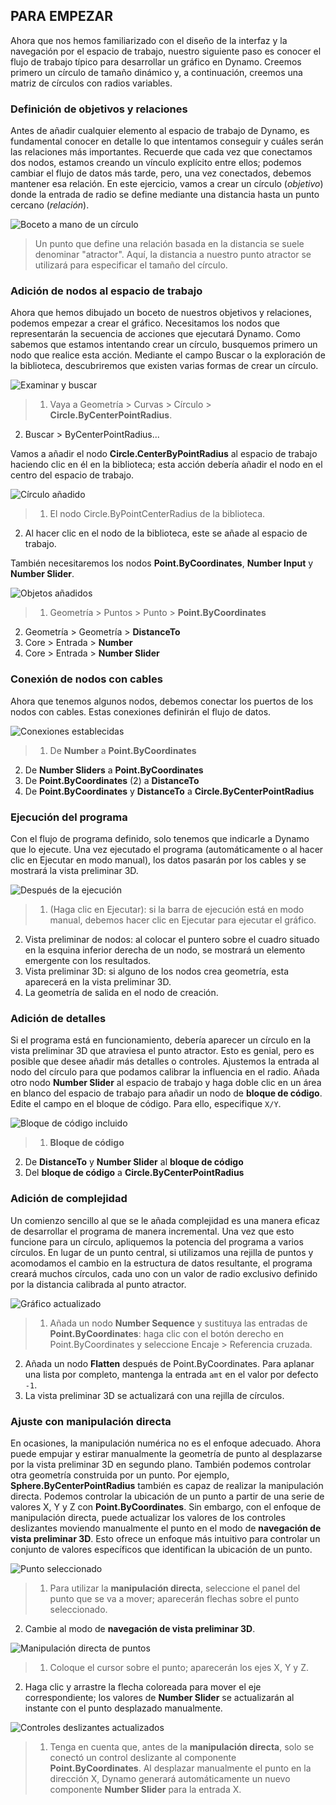 

## PARA EMPEZAR

Ahora que nos hemos familiarizado con el diseño de la interfaz y la navegación por el espacio de trabajo, nuestro siguiente paso es conocer el flujo de trabajo típico para desarrollar un gráfico en Dynamo. Creemos primero un círculo de tamaño dinámico y, a continuación, creemos una matriz de círculos con radios variables.

### Definición de objetivos y relaciones

Antes de añadir cualquier elemento al espacio de trabajo de Dynamo, es fundamental conocer en detalle lo que intentamos conseguir y cuáles serán las relaciones más importantes. Recuerde que cada vez que conectamos dos nodos, estamos creando un vínculo explícito entre ellos; podemos cambiar el flujo de datos más tarde, pero, una vez conectados, debemos mantener esa relación. En este ejercicio, vamos a crear un círculo (*objetivo*) donde la entrada de radio se define mediante una distancia hasta un punto cercano (*relación*).

![Boceto a mano de un círculo](images/2-4/00-Hand-Sketch-of-Circle.png)

> Un punto que define una relación basada en la distancia se suele denominar "atractor". Aquí, la distancia a nuestro punto atractor se utilizará para especificar el tamaño del círculo.

### Adición de nodos al espacio de trabajo

Ahora que hemos dibujado un boceto de nuestros objetivos y relaciones, podemos empezar a crear el gráfico. Necesitamos los nodos que representarán la secuencia de acciones que ejecutará Dynamo. Como sabemos que estamos intentando crear un círculo, busquemos primero un nodo que realice esta acción. Mediante el campo Buscar o la exploración de la biblioteca, descubriremos que existen varias formas de crear un círculo.

![Examinar y buscar](images/2-4/01-BrowseAndSearch.png)

> 1. Vaya a Geometría > Curvas > Círculo > **Circle.ByCenterPointRadius**.
2. Buscar > ByCenterPointRadius...

Vamos a añadir el nodo **Circle.CenterByPointRadius** al espacio de trabajo haciendo clic en él en la biblioteca; esta acción debería añadir el nodo en el centro del espacio de trabajo.

![Círculo añadido](images/2-4/02-CircleAdded.png)

> 1. El nodo Circle.ByPointCenterRadius de la biblioteca.
2. Al hacer clic en el nodo de la biblioteca, este se añade al espacio de trabajo.

También necesitaremos los nodos **Point.ByCoordinates**, **Number Input** y **Number Slider**.

![Objetos añadidos](images/2-4/03-NodesAdded.png)

> 1. Geometría > Puntos > Punto > **Point.ByCoordinates**
2. Geometría > Geometría > **DistanceTo**
3. Core > Entrada > **Number**
4. Core > Entrada > **Number Slider**

### Conexión de nodos con cables

Ahora que tenemos algunos nodos, debemos conectar los puertos de los nodos con cables. Estas conexiones definirán el flujo de datos.

![Conexiones establecidas](images/2-4/04-NodesConnected.png)

> 1. De **Number** a **Point.ByCoordinates**
2. De **Number Sliders** a **Point.ByCoordinates**
3. De **Point.ByCoordinates** (2) a **DistanceTo**
4. De **Point.ByCoordinates** y **DistanceTo** a **Circle.ByCenterPointRadius**

### Ejecución del programa

Con el flujo de programa definido, solo tenemos que indicarle a Dynamo que lo ejecute. Una vez ejecutado el programa (automáticamente o al hacer clic en Ejecutar en modo manual), los datos pasarán por los cables y se mostrará la vista preliminar 3D.

![Después de la ejecución](images/2-4/05-GraphExecuted.png)

> 1. (Haga clic en Ejecutar): si la barra de ejecución está en modo manual, debemos hacer clic en Ejecutar para ejecutar el gráfico.
2. Vista preliminar de nodos: al colocar el puntero sobre el cuadro situado en la esquina inferior derecha de un nodo, se mostrará un elemento emergente con los resultados.
3. Vista preliminar 3D: si alguno de los nodos crea geometría, esta aparecerá en la vista preliminar 3D.
4. La geometría de salida en el nodo de creación.

### Adición de detalles

Si el programa está en funcionamiento, debería aparecer un círculo en la vista preliminar 3D que atraviesa el punto atractor. Esto es genial, pero es posible que desee añadir más detalles o controles. Ajustemos la entrada al nodo del círculo para que podamos calibrar la influencia en el radio. Añada otro nodo **Number Slider** al espacio de trabajo y haga doble clic en un área en blanco del espacio de trabajo para añadir un nodo de **bloque de código**. Edite el campo en el bloque de código. Para ello, especifique ```X/Y```.

![Bloque de código incluido](images/2-4/06-CodeBlock.png)

> 1. **Bloque de código**
2. De **DistanceTo** y **Number Slider** al **bloque de código**
3. Del **bloque de código** a **Circle.ByCenterPointRadius**

### Adición de complejidad

Un comienzo sencillo al que se le añada complejidad es una manera eficaz de desarrollar el programa de manera incremental. Una vez que esto funcione para un círculo, apliquemos la potencia del programa a varios círculos. En lugar de un punto central, si utilizamos una rejilla de puntos y acomodamos el cambio en la estructura de datos resultante, el programa creará muchos círculos, cada uno con un valor de radio exclusivo definido por la distancia calibrada al punto atractor.

![Gráfico actualizado](images/2-4/07-AddingComplexity.png)

> 1. Añada un nodo **Number Sequence** y sustituya las entradas de **Point.ByCoordinates**: haga clic con el botón derecho en Point.ByCoordinates y seleccione Encaje > Referencia cruzada.
2. Añada un nodo **Flatten** después de Point.ByCoordinates. Para aplanar una lista por completo, mantenga la entrada ```amt``` en el valor por defecto ```-1```.
3. La vista preliminar 3D se actualizará con una rejilla de círculos.

### Ajuste con manipulación directa

En ocasiones, la manipulación numérica no es el enfoque adecuado. Ahora puede empujar y estirar manualmente la geometría de punto al desplazarse por la vista preliminar 3D en segundo plano. También podemos controlar otra geometría construida por un punto. Por ejemplo, **Sphere.ByCenterPointRadius** también es capaz de realizar la manipulación directa. Podemos controlar la ubicación de un punto a partir de una serie de valores X, Y y Z con **Point.ByCoordinates**. Sin embargo, con el enfoque de manipulación directa, puede actualizar los valores de los controles deslizantes moviendo manualmente el punto en el modo de **navegación de vista preliminar 3D**. Esto ofrece un enfoque más intuitivo para controlar un conjunto de valores específicos que identifican la ubicación de un punto.

![Punto seleccionado](images/2-4/08-SelectedPoint.png)

> 1. Para utilizar la **manipulación directa**, seleccione el panel del punto que se va a mover; aparecerán flechas sobre el punto seleccionado.
2. Cambie al modo de **navegación de vista preliminar 3D**.

![Manipulación directa de puntos](images/2-4/09-DirectPointManipulation.png)

> 1. Coloque el cursor sobre el punto; aparecerán los ejes X, Y y Z.
2. Haga clic y arrastre la flecha coloreada para mover el eje correspondiente; los valores de **Number Slider** se actualizarán al instante con el punto desplazado manualmente.

![Controles deslizantes actualizados](images/2-4/10-UpdatedSliders.png)

> 1. Tenga en cuenta que, antes de la **manipulación directa**, solo se conectó un control deslizante al componente **Point.ByCoordinates**. Al desplazar manualmente el punto en la dirección X, Dynamo generará automáticamente un nuevo componente **Number Slider** para la entrada X.

